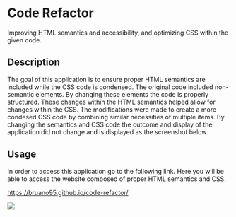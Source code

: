 # Code Refactor
Improving HTML semantics and accessibility, and optimizing CSS within the given code.

## Description
The goal of this application is to ensure proper HTML semantics are included while the CSS code is condensed. The original code included non-semantic elements. By changing these elements the code is properly structured. These changes within the HTML semantics helped allow for changes within the CSS. The modifications were made to create a more condesed CSS code by combining similar necessities of multiple items. By changing the semantics and CSS code the outcome and display of the application did not change and is displayed as the screenshot below.

## Usage
In order to access this application go to the following link. Here you will be able to access the website composed of proper HTML semantics and CSS.

https://bruano95.github.io/code-refactor/

<img src="./assets/images/Horiseon.png">



